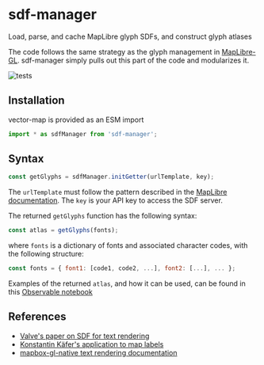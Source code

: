 # sdf-manager

Load, parse, and cache MapLibre glyph SDFs, and construct glyph atlases

The code follows the same strategy as the glyph management in
[MapLibre-GL](https://github.com/maplibre/maplibre-gl-js).
sdf-manager simply pulls out this part of the code and modularizes it.

![tests](https://github.com/GlobeletJS/sdf-manager/actions/workflows/node.js.yml/badge.svg)

## Installation
vector-map is provided as an ESM import
```javascript
import * as sdfManager from 'sdf-manager';
```

## Syntax
```javascript
const getGlyphs = sdfManager.initGetter(urlTemplate, key);
```

The `urlTemplate` must follow the pattern described in the
[MapLibre documentation](https://maplibre.org/maplibre-gl-js-docs/style-spec/glyphs/).
The `key` is your API key to access the SDF server.

The returned `getGlyphs` function has the following syntax:
```javascript
const atlas = getGlyphs(fonts);
```
where `fonts` is a dictionary of fonts and associated character codes, with 
the following structure:
```javascript
const fonts = { font1: [code1, code2, ...], font2: [...], ... };
```

Examples of the returned `atlas`, and how it can be used, can be found in this
[Observable notebook](https://observablehq.com/@jjhembd/mapbox-glyph-pbfs#atlas_documentation)

## References
- [Valve's paper on SDF for text rendering](https://steamcdn-a.akamaihd.net/apps/valve/2007/SIGGRAPH2007_AlphaTestedMagnification.pdf)
- [Konstantin Käfer's application to map labels](https://blog.mapbox.com/drawing-text-with-signed-distance-fields-in-mapbox-gl-b0933af6f817)
- [mapbox-gl-native text rendering documentation](https://github.com/mapbox/mapbox-gl-native/wiki/Text-Rendering)
